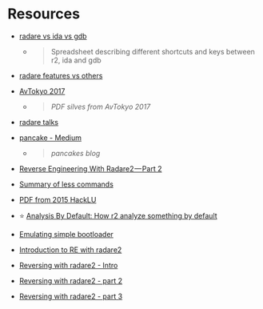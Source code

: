 <!-- TITLE: Resources -->

# Resources

- [radare vs ida vs gdb](https://docs.google.com/spreadsheets/d/1GxOcKKrtB1bs8pCyPCelQUKwwAQTBw1x8LaavJGJtFI/edit?usp=sharing)
	- > Spreadsheet describing different shortcuts and keys between r2, ida and gdb 

- [radare features vs others](http://rada.re/r/cmp.html)

- [AvTokyo 2017](http://radare.org/get/r2avtokyo-en.pdf)

  - > _PDF silves from AvTokyo 2017_ 

- [radare talks](http://rada.re/r/talks.html)

- [pancake - Medium](https://medium.com/@trufae)

   - > _pancakes blog_

- [Reverse Engineering With Radare2 — Part 2](https://goggleheadedhacker.com/blog/post/2)

- [Summary of less commands](/home/resources/less-command)

- [PDF from 2015 HackLU](http://archive.hack.lu/2015/radare2-workshop-slides.pdf)

- ⭐ [Analysis By Default: How r2 analyze something by default](http://radare.today/posts/analysis-by-default/)
- [Emulating simple bootloader](http://radare.today/posts/emulating-simple-bootloader/)
- [Introduction to RE with radare2](https://github.com/TobalJackson/2017-SIT-RE-Presentation)
- [Reversing with radare2 - Intro](https://insinuator.net/2016/08/reverse-engineering-with-radare2-intro/)
- [Reversing with radare2 - part 2](https://insinuator.net/2016/08/reverse-engineering-with-radare2-part-2/)
- [Reversing with radare2 - part 3](https://insinuator.net/2016/10/reverse-engineering-with-radare2-part-3/)
